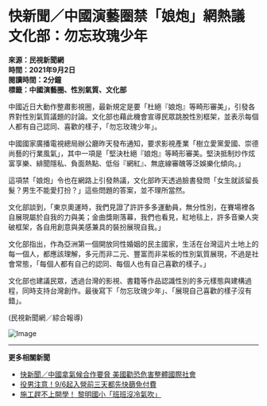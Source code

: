 # 快新聞／中國演藝圈禁「娘炮」網熱議 文化部：勿忘玫瑰少年

**來源：民視新聞網**  
**時間：2021年9月2日**  
**閱讀時間：2分鐘**  
**標籤：中國演藝圈、性別氣質、文化部**

中國近日大動作整肅影視圈，最新規定是要「杜絕『娘炮』等畸形審美」，引發各界對性別氣質議題的討論。文化部也藉此機會宣導民眾跳脫性別框架，並表示每個人都有自己認同、喜歡的樣子，「勿忘玫瑰少年」。

中國國家廣播電視總局辦公廳昨天發布通知，要求影視產業「樹立愛黨愛國、崇德尚藝的行業風氣」，其中一項是「堅決杜絕『娘炮』等畸形審美。堅決抵制炒作炫富享樂、緋聞隱私、負面熱點、低俗『網紅』、無底線審醜等泛娛樂化傾向。」

這項禁「娘炮」令也在網路上引發熱議，文化部昨天透過臉書發問「女生就該留長髮？男生不能愛打扮？」這些問題的答案，並不理所當然。

文化部談到，「東京奧運時，我們見證了許許多多運動員，無分性別，在賽場裡各自展現屬於自我的力與美；金曲獎剛落幕，我們也看見，紅地毯上，許多音樂人突破框架，各自用創意與美感兼具的裝扮展現自我。」

文化部指出，作為亞洲第一個開放同性婚姻的民主國家，生活在台灣這片土地上的每一個人，都應該理解，多元而非二元、豐富而非呆板的性別氣質展現，不過是社會常態，「每個人都有自己的認同、每個人也有自己喜歡的樣子。」

文化部也建議民眾，透過台灣的影視、書籍等作品認識性別的多元樣態與建構過程，同時支持台灣創作。最後寫下「勿忘玫瑰少年」、「展現自己喜歡的樣子沒有錯」。

(民視新聞網／綜合報導)  

![Image](https://s.yimg.com/uu/api/res/1.2/Gh_8o6XXCsrjrmLgprVztA--~B/Zmk9c3RyaW07aD0yODg7dz01MTQ7YXBwaWQ9eXRhY2h5b24-/https://media.zenfs.com/ko/gotv_ctitv_com_tw_678/c00a84058f2c548b5ad7a05260cd4c79.cf.webp)  

---  

**更多相關新聞**

- [快新聞／中國拿氣候合作要脅 美國勸恐危害整體國際社會](https://www.ftvnews.com.tw/news/detail/2021903W0006?utm_source=yahoo&utm_medium=InArticl)
- [役男注意！9/6起入營前三天都先快篩免付費](https://www.ftvnews.com.tw/news/detail/2021902L10M1?utm_source=yahoo&utm_medium=InArticl)
- [施工趕不上開學！ 黎明國小「班班沒冷氣吹」](https://www.ftvnews.com.tw/news/detail/2021902N06M1?utm_source=yahoo&utm_medium=InArticl)